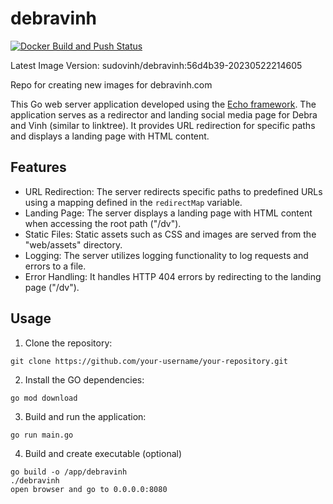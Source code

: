 # debravinh
[![Docker Build and Push Status](https://github.com/sudovinh/debravinh/actions/workflows/docker-build-push.yaml/badge.svg?branch=main)](https://github.com/sudovinh/debravinh/actions/workflows/docker-build-push.yaml)

Latest Image Version: sudovinh/debravinh:56d4b39-20230522214605 

Repo for creating new images for debravinh.com 

This Go web server application developed using the [Echo framework](https://echo.labstack.com/). The application serves as a redirector and landing social media page for Debra and Vinh (similar to linktree). It provides URL redirection for specific paths and displays a landing page with HTML content.

## Features

- URL Redirection: The server redirects specific paths to predefined URLs using a mapping defined in the `redirectMap` variable.
- Landing Page: The server displays a landing page with HTML content when accessing the root path ("/dv").
- Static Files: Static assets such as CSS and images are served from the "web/assets" directory.
- Logging: The server utilizes logging functionality to log requests and errors to a file.
- Error Handling: It handles HTTP 404 errors by redirecting to the landing page ("/dv").

## Usage

1. Clone the repository:
```shell
git clone https://github.com/your-username/your-repository.git
```

2. Install the GO dependencies:
```shell
go mod download
```

3. Build and run the application:
```shell
go run main.go
```

4. Build and create executable (optional)
```shell
go build -o /app/debravinh
./debravinh
open browser and go to 0.0.0.0:8080
```
